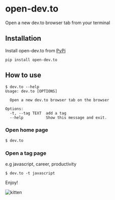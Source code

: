 # open-dev.to
Open a new dev.to browser tab from your terminal

## Installation
Install open-dev.to from [PyPi](https://pypi.org/project/open-dev.to/)
```
pip install open-dev.to
```

## How to use
```
$ dev.to --help
Usage: dev.to [OPTIONS]

  Open a new dev.to browser tab on the browser

Options:
  -t, --tag TEXT  add a tag
  --help          Show this message and exit.

```

### Open home page
```
$ dev.to
```

### Open a tag page
e.g javascript, career, productivity
```
$ dev.to -t javascript
```

Enjoy!

![kitten](https://media.giphy.com/media/3oKIPnAiaMCws8nOsE/giphy.gif)